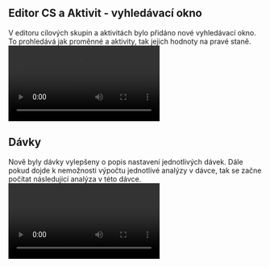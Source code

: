 ﻿---
categories: [kiwi]
layout: kiwi
---
## Editor CS a Aktivit - vyhledávací okno 
V editoru cílových skupin a aktivitách bylo přidáno nové vyhledávací okno. To prohledává jak proměnné a aktivity, tak jejich hodnoty na pravé staně.
<video src="{{site.url}}/data/KIWI_vyhledavani.mp4" type="video/mp4" controls></video>

## Dávky
Nově byly dávky vylepšeny o popis nastavení jednotlivých dávek. 
Dále pokud dojde k nemožnosti výpočtu jednotlivé analýzy v dávce, tak se začne počítat následujicí analýza v této dávce.
<video src="{{site.url}}/data/KIWI_vyhledavani.mp4" type="video/mp4" controls></video>
